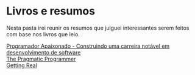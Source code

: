 # Livros e resumos

Nesta pasta irei reunir os resumos que julguei interessantes serem feitos com base nos livros que leio.

[Programador Apaixonado - Construindo uma carreira notável em desenvolvimento de software](./programador-apaixonado/resumo-programador-apaixonado.md)<br/>
[The Pragmatic Programmer](./the-pragmatic-the-pragmatic-programmer/resumo-the-pragmatic-programmer.md)<br/>
[Getting Real](./getting-real/resumo-getting-real.md)